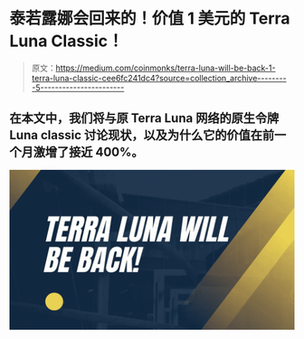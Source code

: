 # 泰若露娜会回来的！价值 1 美元的 Terra Luna Classic！

> 原文：<https://medium.com/coinmonks/terra-luna-will-be-back-1-terra-luna-classic-cee6fc241dc4?source=collection_archive---------5----------------------->

## 在本文中，我们将与原 Terra Luna 网络的原生令牌 Luna classic 讨论现状，以及为什么它的价值在前一个月激增了接近 400%。

![](img/3983a2e1a2728a5c1a897b041d664365.png)